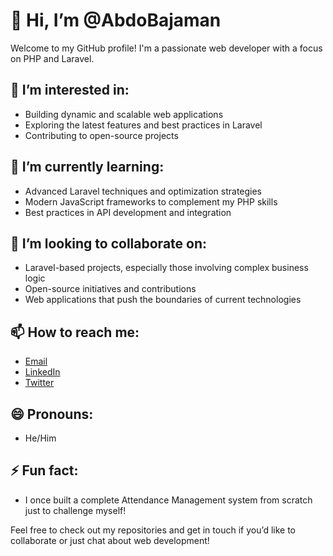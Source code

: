 

# 👋 Hi, I’m @AbdoBajaman

Welcome to my GitHub profile! I'm a passionate web developer with a focus on PHP and Laravel. 

## 👀 I’m interested in:
- Building dynamic and scalable web applications
- Exploring the latest features and best practices in Laravel
- Contributing to open-source projects

## 🌱 I’m currently learning:
- Advanced Laravel techniques and optimization strategies
- Modern JavaScript frameworks to complement my PHP skills
- Best practices in API development and integration

## 💞️ I’m looking to collaborate on:
- Laravel-based projects, especially those involving complex business logic
- Open-source initiatives and contributions
- Web applications that push the boundaries of current technologies

## 📫 How to reach me:
- [Email](mailto:abdo99669@gmail.com)
- [LinkedIn](https://www.linkedin.com/in/%D8%B9%D8%A8%D8%AF%D8%A7%D9%84%D8%B1%D8%AD%D9%85%D9%86-%D8%B9%D8%A8%D8%AF%D8%A7%D9%84%D9%84%D9%87-1ab97b302/)
- [Twitter](https://twitter.com/yourhandle)

## 😄 Pronouns:
- He/Him

## ⚡ Fun fact:
- I once built a complete Attendance Management system from scratch  just to challenge myself!

Feel free to check out my repositories and get in touch if you’d like to collaborate or just chat about web development!
```
